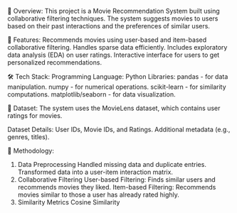 📖 Overview:
This project is a Movie Recommendation System built using collaborative filtering techniques. The system suggests movies to users based on their past interactions and the preferences of similar users.

🚀 Features:
Recommends movies using user-based and item-based collaborative filtering.
Handles sparse data efficiently.
Includes exploratory data analysis (EDA) on user ratings.
Interactive interface for users to get personalized recommendations.

🛠️ Tech Stack:
Programming Language: Python
Libraries:
pandas - for data manipulation.
numpy - for numerical operations.
scikit-learn - for similarity computations.
matplotlib/seaborn - for data visualization.

📁 Dataset:
The system uses the MovieLens dataset, which contains user ratings for movies.

Dataset Details:
User IDs, Movie IDs, and Ratings.
Additional metadata (e.g., genres, titles).

🧠 Methodology:
1. Data Preprocessing
Handled missing data and duplicate entries.
Transformed data into a user-item interaction matrix.
2. Collaborative Filtering
User-based Filtering: Finds similar users and recommends movies they liked.
Item-based Filtering: Recommends movies similar to those a user has already rated highly.
3. Similarity Metrics
Cosine Similarity

